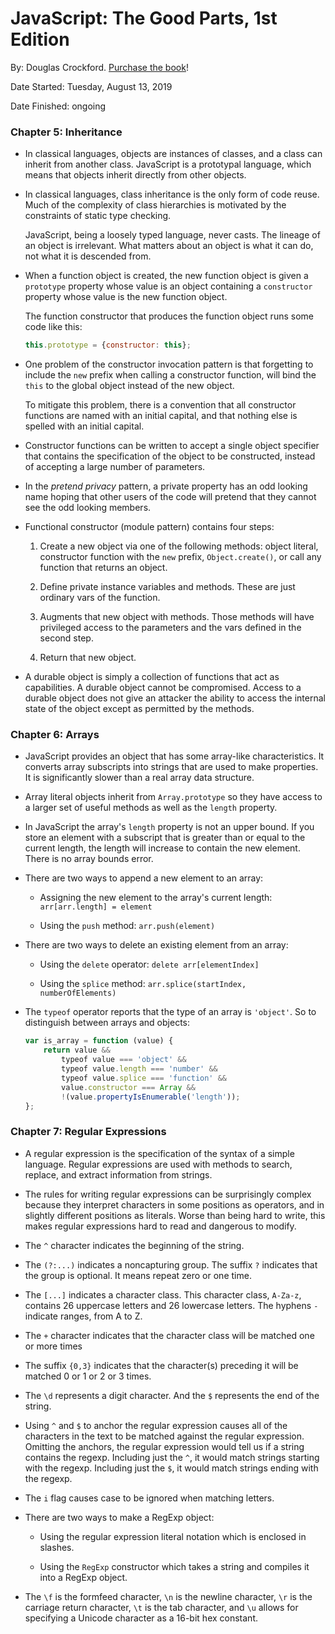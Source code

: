 # JavaScript: The Good Parts, 1st Edition

By: Douglas Crockford. [Purchase the book](https://www.amazon.com/JavaScript-Good-Parts-Douglas-Crockford/dp/0596517742)!

Date Started: Tuesday, August 13, 2019

Date Finished: ongoing

### Chapter 5: Inheritance

- In classical languages, objects are instances of classes, and a class can inherit from another class. JavaScript is a prototypal language, which means that objects inherit directly from other objects.

- In classical languages, class inheritance is the only form of code reuse. Much of the complexity of class hierarchies is motivated by the constraints of static type checking.
  
  JavaScript, being a loosely typed language, never casts. The lineage of an object is irrelevant. What matters about an object is what it can do, not what it is descended from.

- When a function object is created, the new function object is given a `prototype` property whose value is an object containing a `constructor` property whose value is the new function object.
  
  The function constructor that produces the function object runs some code like this:
  
  ```javascript
  this.prototype = {constructor: this};
  ```

- One problem of the constructor invocation pattern is that forgetting to include the `new` prefix when calling a constructor function, will bind the `this` to the global object instead of the new object.
  
  To mitigate this problem, there is a convention that all constructor functions are named with an initial capital, and that nothing else is spelled with an initial capital.

- Constructor functions can be written to accept a single object specifier that contains the specification of the object to be constructed, instead of accepting a large number of parameters.

- In the *pretend privacy* pattern, a private property has an odd looking name hoping that other users of the code will pretend that they cannot see the odd looking members.

- Functional constructor (module pattern) contains four steps:
  
  1. Create a new object via one of the following methods: object literal, constructor function with the `new` prefix, `Object.create()`, or call any function that returns an object.
  
  2. Define private instance variables and methods. These are just ordinary vars of the function.
  
  3. Augments that new object with methods. Those methods will have privileged access to the parameters and the vars defined in the second step.
  
  4. Return that new object.

- A durable object is simply a collection of functions that act as capabilities. A durable object cannot be compromised. Access to a durable object does not give an attacker the ability to access the internal state of the object except as permitted by the methods.

### Chapter 6: Arrays

- JavaScript provides an object that has some array-like characteristics. It converts array subscripts into strings that are used to make properties. It is significantly slower than a real array data structure.

- Array literal objects inherit from `Array.prototype` so they have access to a larger set of useful methods as well as the `length` property.

- In JavaScript the array's `length` property is not an upper bound. If you store an element with a subscript that is greater than or equal to the current length, the length will increase to contain the new element. There is no array bounds error.

- There are two ways to append a new element to an array:
  
  - Assigning the new element to the array's current length: `arr[arr.length] = element`
  
  - Using the `push` method: `arr.push(element)`

- There are two ways to delete an existing element from an array:
  
  - Using the `delete` operator: `delete arr[elementIndex]`
  
  - Using the `splice` method: `arr.splice(startIndex, numberOfElements)`

- The `typeof` operator reports that the type of an array is `'object'`. So to distinguish between arrays and objects:
  
  ```javascript
  var is_array = function (value) {
      return value && 
          typeof value === 'object' &&
          typeof value.length === 'number' &&
          typeof value.splice === 'function' &&
          value.constructor === Array &&
          !(value.propertyIsEnumerable('length'));
  };
  ```

### Chapter 7: Regular Expressions

- A regular expression is the specification of the syntax of a simple language. Regular
  expressions are used with methods to search, replace, and extract information from strings.

- The rules for writing regular expressions can be surprisingly complex because
  they interpret characters in some positions as operators, and in slightly different
  positions as literals. Worse than being hard to write, this makes regular expressions hard to read and dangerous to modify.

- The `^` character indicates the beginning of the string.

- The `(?:...)` indicates a noncapturing group. The suffix `?` indicates that the group is optional. It means repeat zero or one time.

- The `[...]` indicates a character class. This character class, `A-Za-z`, contains 26 uppercase letters and 26 lowercase letters. The hyphens `-` indicate ranges, from A to Z. 

- The `+` character indicates that the character class will be matched one or more times

- The suffix `{0,3}` indicates that the character(s) preceding it will be matched 0 or 1 or 2 or 3 times.

- The `\d` represents a digit character. And the `$` represents the end of the string.

- Using `^` and `$` to anchor the regular expression causes all of the characters in the text to be matched against the regular expression. Omitting the anchors, the regular expression would tell us if a string contains the regexp. Including just the `^`,  it would match strings starting with the regexp. Including just the `$`, it would match strings ending with the regexp.

- The `i` flag causes case to be ignored when matching letters.

- There are two ways to make a RegExp object:
  
  - Using the regular expression literal notation which is enclosed in slashes.
  
  - Using the `RegExp` constructor which takes a string and compiles it into a RegExp object.

- The `\f` is the formfeed character, `\n` is the newline character, `\r` is the carriage return character, `\t` is the tab character, and `\u` allows for specifying a Unicode character as a 16-bit hex constant.
